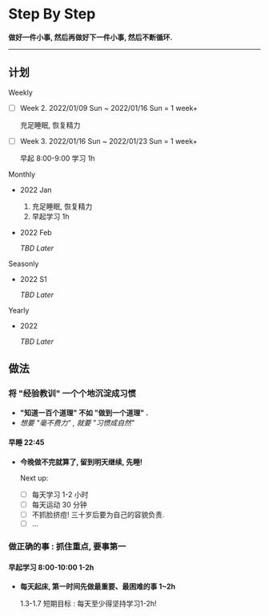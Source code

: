 # Step By Step

**做好一件小事, 然后再做好下一件小事, 然后不断循环.**

---

## 计划

Weekly

-   [ ] Week 2. 2022/01/09 Sun ~ 2022/01/16 Sun = 1 week+

    充足睡眠, 恢复精力

-   [ ] Week 3. 2022/01/16 Sun ~ 2022/01/23 Sun = 1 week+

    早起 8:00-9:00 学习 1h

Monthly

-   2022 Jan

    1. 充足睡眠, 恢复精力
    2. 早起学习 1h

-   2022 Feb

    _TBD Later_

Seasonly

-   2022 S1

    _TBD Later_

Yearly

-   2022

    _TBD Later_

## 做法

### 将 "经验教训" 一个个地沉淀成习惯

-   **"知道一百个道理" 不如 "做到一个道理" .**
-   _想要 "毫不费力" , 就要 "习惯成自然"_

#### 早睡 22:45

-   **今晚做不完就算了, 留到明天继续, 先睡!**

    Next up:

    - [ ] 每天学习 1-2 小时
    - [ ] 每天运动 30 分钟
    - [ ] 不抓脸挤痘! 三十岁后要为自己的容貌负责.
    - [ ] …

### 做正确的事 : **抓住重点, 要事第一**

#### 早起学习 8:00-10:00 1-2h

-   **每天起床, 第一时间先做最重要、最困难的事 1~2h**

    1.3-1.7 短期目标 : 每天至少得坚持学习1-2h!
